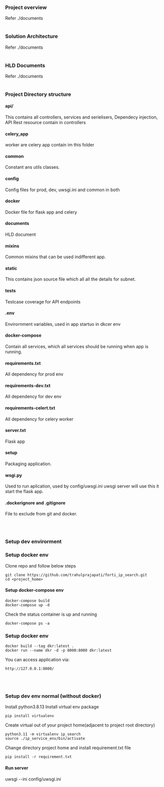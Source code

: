 ### Project overview
Refer ./documents
<br>
<br>

### Solution Architecture
Refer ./documents
<br>
<br>

### HLD Documents
Refer ./documents
<br>
<br>

### Project Directory structure
#### api/
This contains all controllers, services and serielisers, Dependecy injection, 
API Rest resource contain in controllers
#### celery_app
worker are celery app contain im this folder
#### common
Constant ans utils classes.
#### config
Config files for prod, dev, uwsgi.ini and common in both
#### docker
Docker file for flask app and celery
#### documents
HLD document
#### mixins
Common mixins that can be used indifferent app.
#### static
This contains json source file which all all the details for subnet.
#### tests
Testcase coverage for API endpoints
#### .env
Envirornment variables, used in app startuo in dkcer env
#### docker-compose
Contain all services, which all services should be running when app is running.
#### requirements.txt
All dependency for prod env
#### requirements-dev.txt
All dependency for dev env
#### requirements-celert.txt
All dependency for celery worker
#### server.txt
Flask app
#### setup
Packaging application.
#### wsgi.py
Used to run aplication, used by config/uwsgi.ini
uwsgi server will use this it start the flask app.
#### .dockerignore and .gitignore
File to exclude from git and docker.


<br>
<br>

### Setup dev envirorment

### Setup docker env
Clone repo and follow below steps
```commandline
git clone https://github.com/trahulprajapati/forti_ip_search.git
cd <project_home>
```
#### Setup docker-compose env
```commandline
docker-compose build
docker-compose up -d

```
Check the status container is up and running
```commandline
docker-compose ps -a
```


### Setup docker env
```commandline
docker build --tag dkr:latest .
docker run --name dkr -d -p 8000:8000 dkr:latest
```
You can access application via:
```commandline
http://127.0.0.1:8000/
```

<br>
<br>

### Setup dev env normal (without docker)
Install python3.8.13
Install virtual env package
```commandline
pip install virtualenv
```
Create virtual out of your project home(adjacent to project root directory)
```commandline
python3.11 -m virtualenv ip_search
source ./ip_service_env/bin/activate
```
Change directory project home and install requirement.txt file
```commandline
pip install -r requirement.txt
```

#### Run server
uwsgi --ini config/uwsgi.ini

```
